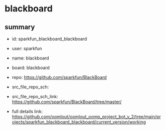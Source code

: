 # blackboard
 
## summary 
* id: sparkfun_blackboard_blackboard
* user: sparkfun
* name: blackboard
* board: blackboard
* repo: https://github.com/sparkfun/BlackBoard



* src_file_repo_sch: 
* src_file_repo_sch_link: https://github.com/sparkfun/BlackBoard/tree/master/
* full details link: https://github.com/oomlout/oomlout_oomp_project_bot_v_2/tree/main/projects/sparkfun_blackboard_blackboard/current_version/working  







